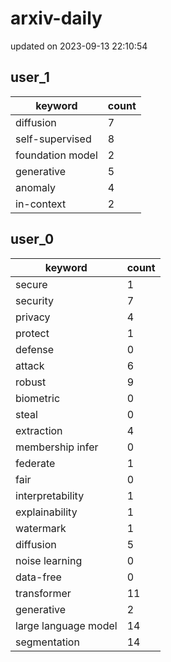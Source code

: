 # arxiv-daily
updated on 2023-09-13 22:10:54
## user_1
| keyword | count |
| - | - |
| diffusion | 7 |
| self-supervised | 8 |
| foundation model | 2 |
| generative | 5 |
| anomaly | 4 |
| in-context | 2 |
## user_0
| keyword | count |
| - | - |
| secure | 1 |
| security | 7 |
| privacy | 4 |
| protect | 1 |
| defense | 0 |
| attack | 6 |
| robust | 9 |
| biometric | 0 |
| steal | 0 |
| extraction | 4 |
| membership infer | 0 |
| federate | 1 |
| fair | 0 |
| interpretability | 1 |
| explainability | 1 |
| watermark | 1 |
| diffusion | 5 |
| noise learning | 0 |
| data-free | 0 |
| transformer | 11 |
| generative | 2 |
| large language model | 14 |
| segmentation | 14 |
